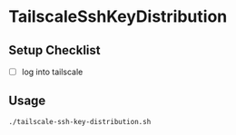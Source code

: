 # TailscaleSshKeyDistribution

## Setup Checklist

- [ ] log into tailscale

## Usage

```sh
./tailscale-ssh-key-distribution.sh
```

